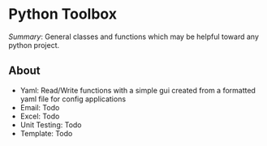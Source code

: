 # Python Toolbox

_Summary_: General classes and functions which may be helpful toward any python project.

About
-----
- Yaml: Read/Write functions with a simple gui created from a formatted yaml file for config applications
- Email: Todo
- Excel: Todo
- Unit Testing: Todo
- Template: Todo
